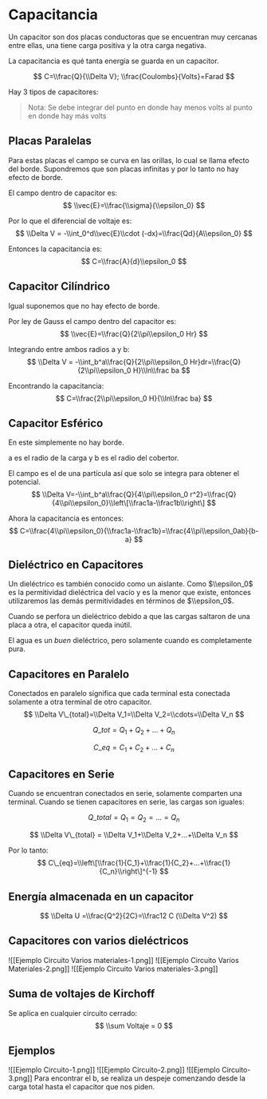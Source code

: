 # Capacitancia

Un capacitor son dos placas conductoras que se encuentran muy cercanas entre
ellas, una tiene carga positiva y la otra carga negativa.

La capacitancia es qué tanta energía se guarda en un capacitor.

$$ C=\\frac{Q}{\\Delta V}; \\frac{Coulombs}{Volts}=Farad $$

Hay 3 tipos de capacitores:

> Nota: Se debe integrar del punto en donde hay menos volts al punto en donde
> hay más volts

## Placas Paralelas

Para estas placas el campo se curva en las orillas, lo cual se llama efecto del
borde. Supondremos que son placas infinitas y por lo tanto no hay efecto de
borde.

El campo dentro de capacitor es: $$ \\vec{E}=\\frac{\\sigma}{\\epsilon_0} $$

Por lo que el diferencial de voltaje es: $$ \\Delta V = -\\int_0^d\\vec{E}\\cdot
(-dx)=\\frac{Qd}{A\\epsilon_0} $$

Entonces la capacitancia es: $$ C=\\frac{A}{d}\\epsilon_0 $$

## Capacitor Cilíndrico

Igual suponemos que no hay efecto de borde.

Por ley de Gauss el campo dentro del capacitor es: $$
\\vec{E}=\\frac{Q}{2\\pi\\epsilon_0 Hr} $$

Integrando entre ambos radios a y b: $$ \\Delta V =
-\\int_b^a\\frac{Q}{2\\pi\\epsilon_0 Hr}dr=\\frac{Q}{2\\pi\\epsilon_0
H}\\ln\\frac ba $$

Encontrando la capacitancia: $$ C=\\frac{2\\pi\\epsilon_0 H}{\\ln\\frac ba} $$

## Capacitor Esférico

En este simplemente no hay borde.

a es el radio de la carga y b es el radio del cobertor.

El campo es el de una partícula así que solo se integra para obtener el
potencial. $$ \\Delta V=-\\int_b^a\\frac{Q}{4\\pi\\epsilon_0
r^2}=\\frac{Q}{4\\pi\\epsilon_0}\\left\[\\frac1a-\\frac1b\\right\] $$

Ahora la capacitancia es entonces: $$
C=\\frac{4\\pi\\epsilon_0}{\\frac1a-\\frac1b}=\\frac{4\\pi\\epsilon_0ab}{b-a} $$

## Dieléctrico en Capacitores

Un dieléctrico es también conocido como un aislante. Como $\\epsilon_0$ es la
permitividad dieléctrica del vacío y es la menor que existe, entonces
utilizaremos las demás permitividades en términos de $\\epsilon_0$.

Cuando se perfora un dieléctrico debido a que las cargas saltaron de una placa a
otra, el capacitor queda inútil.

El agua es un _buen_ dieléctrico, pero solamente cuando es completamente pura.

## Capacitores en Paralelo

Conectados en paralelo significa que cada terminal esta conectada solamente a
otra terminal de otro capacitor. $$ \\Delta V\_{total}=\\Delta V_1=\\Delta
V_2=\\cdots=\\Delta V_n $$

$$ Q\_{tot}=Q_1+Q_2+...+Q_n $$

$$ C\_{eq}=C_1+C_2+...+C_n $$

## Capacitores en Serie

Cuando se encuentran conectados en serie, solamente comparten una terminal.
Cuando se tienen capacitores en serie, las cargas son iguales:

$$ Q\_{total}=Q_1=Q_2=...=Q_n $$

$$ \\Delta V\_{total} = \\Delta V_1+\\Delta V_2+...+\\Delta V_n $$

Por lo tanto: $$
C\_{eq}=\\left\[\\frac{1}{C_1}+\\frac{1}{C_2}+...+\\frac{1}{C_n}\\right\]^{-1}
$$

## Energía almacenada en un capacitor

$$ \\Delta U =\\frac{Q^2}{2C}=\\frac12 C (\\Delta V^2) $$

## Capacitores con varios dieléctricos

!\[\[Ejemplo Circuito Varios materiales-1.png\]\] !\[\[Ejemplo Circuito Varios
Materiales-2.png\]\] !\[\[Ejemplo Circuito Varios materiales-3.png\]\]

## Suma de voltajes de Kirchoff

Se aplica en cualquier circuito cerrado: $$ \\sum Voltaje = 0 $$

## Ejemplos

!\[\[Ejemplo Circuito-1.png\]\] !\[\[Ejemplo Circuito-2.png\]\] !\[\[Ejemplo
Circuito-3.png\]\] Para encontrar el b, se realiza un despeje comenzando desde
la carga total hasta el capacitor que nos piden.
